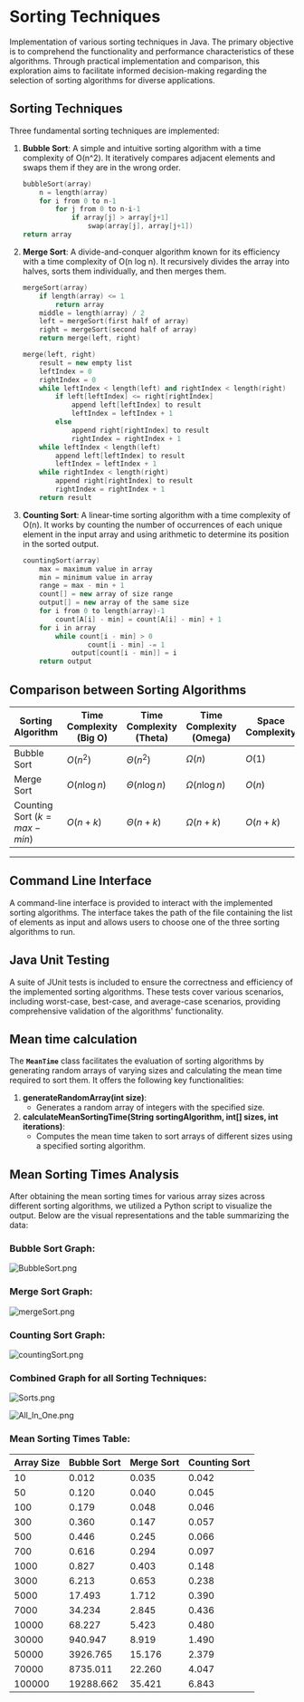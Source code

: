 # Sorting Techniques

Implementation of various sorting techniques in Java. The primary objective is
to comprehend the functionality and performance characteristics of these
algorithms. Through practical implementation and comparison, this exploration
aims to facilitate informed decision-making regarding the selection of sorting
algorithms for diverse applications.

## **Sorting Techniques**

Three fundamental sorting techniques are implemented:

1. **Bubble Sort**: A simple and intuitive sorting algorithm with a time complexity of O(n^2). It iteratively compares adjacent elements and swaps them if they are in the wrong order.
    
    ```cpp
    bubbleSort(array)
        n = length(array)
        for i from 0 to n-1
            for j from 0 to n-i-1
                if array[j] > array[j+1]
                    swap(array[j], array[j+1])
    return array
    ```
    
2. **Merge Sort**: A divide-and-conquer algorithm known for its efficiency with a time complexity of O(n log n). It recursively divides the array into halves, sorts them individually, and then merges them.
    
    ```cpp
    mergeSort(array)
        if length(array) <= 1
            return array
        middle = length(array) / 2
        left = mergeSort(first half of array)
        right = mergeSort(second half of array)
        return merge(left, right)
    
    merge(left, right)
        result = new empty list
        leftIndex = 0
        rightIndex = 0
        while leftIndex < length(left) and rightIndex < length(right)
            if left[leftIndex] <= right[rightIndex]
                append left[leftIndex] to result
                leftIndex = leftIndex + 1
            else
                append right[rightIndex] to result
                rightIndex = rightIndex + 1
        while leftIndex < length(left)
            append left[leftIndex] to result
            leftIndex = leftIndex + 1
        while rightIndex < length(right)
            append right[rightIndex] to result
            rightIndex = rightIndex + 1
        return result
    ```
    
3. **Counting Sort**: A linear-time sorting algorithm with a time complexity of O(n). It works by counting the number of occurrences of each unique element in the input array and using arithmetic to determine its position in the sorted output.
    
    ```cpp
    countingSort(array)
        max = maximum value in array
        min = minimum value in array
        range = max - min + 1
        count[] = new array of size range
        output[] = new array of the same size
        for i from 0 to length(array)-1
            count[A[i] - min] = count[A[i] - min] + 1
        for i in array
            while count[i - min] > 0
    		        count[i - min] -= 1
                output[count[i - min]] = i
        return output
    ```
    

## **Comparison between Sorting Algorithms**

| Sorting Algorithm | Time Complexity (Big O) | Time Complexity (Theta) | Time Complexity (Omega) | Space Complexity |
| --- | --- | --- | --- | --- |
| Bubble Sort | $O(n^2)$ | $Θ(n^2)$ | $Ω(n)$ | $O(1)$ |
| Merge Sort | $O(n \log{n})$ | $Θ(n\log{n})$ | $Ω(n\log{n})$ | $O(n)$ |
| Counting Sort         $(k = max - min )$ | $O(n + k)$ | $Θ(n + k)$ | $Ω(n + k)$ | $O(n + k)$ |

---

## Command Line Interface

A command-line interface is provided to interact with the implemented sorting algorithms. The interface takes the path of the file containing the list of elements as input and allows users to choose one of the three sorting algorithms to run.

## Java Unit Testing

A suite of JUnit tests is included to ensure the correctness and efficiency of the implemented sorting algorithms. These tests cover various scenarios, including worst-case, best-case, and average-case scenarios, providing comprehensive validation of the algorithms' functionality.

## **Mean time calculation**

The **`MeanTime`** class facilitates the evaluation of sorting algorithms by generating random arrays of varying sizes and calculating the mean time required to sort them. It offers the following key functionalities:

1. **generateRandomArray(int size)**:
    - Generates a random array of integers with the specified size.
2. **calculateMeanSortingTime(String sortingAlgorithm, int[] sizes, int iterations)**:
    - Computes the mean time taken to sort arrays of different sizes using a specified sorting algorithm.

## **Mean Sorting Times Analysis**

After obtaining the mean sorting times for various array sizes across different sorting algorithms, we utilized a Python script to visualize the output. Below are the visual representations and the table summarizing the data:

### Bubble Sort Graph:

![BubbleSort.png](assets/BubbleSort.png)

### Merge Sort Graph:

![mergeSort.png](assets/mergeSort.png)

### Counting Sort Graph:

![countingSort.png](assets/countingSort.png)

### Combined Graph for all Sorting Techniques:

![Sorts.png](assets/Sorts.png)

![All_In_One.png](assets/All_In_One.png)

### **Mean Sorting Times Table:**

| Array Size | Bubble Sort | Merge Sort | Counting Sort |
| --- | --- | --- | --- |
| 10 | 0.012 | 0.035 | 0.042 |
| 50 | 0.120 | 0.040 | 0.045 |
| 100 | 0.179 | 0.048 | 0.046 |
| 300 | 0.360 | 0.147 | 0.057 |
| 500 | 0.446 | 0.245 | 0.066 |
| 700 | 0.616 | 0.294 | 0.097 |
| 1000 | 0.827 | 0.403 | 0.148 |
| 3000 | 6.213 | 0.653 | 0.238 |
| 5000 | 17.493 | 1.712 | 0.390 |
| 7000 | 34.234 | 2.845 | 0.436 |
| 10000 | 68.227 | 5.423 | 0.480 |
| 30000 | 940.947 | 8.919 | 1.490 |
| 50000 | 3926.765 | 15.176 | 2.379 |
| 70000 | 8735.011 | 22.260 | 4.047 |
| 100000 | 19288.662 | 35.421 | 6.843 |

